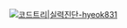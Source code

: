 [![코드트리|실력진단-hyeok831](https://banner.codetree.ai/v1/banner/hyeok831)](https://www.codetree.ai/profiles/hyeok831)
